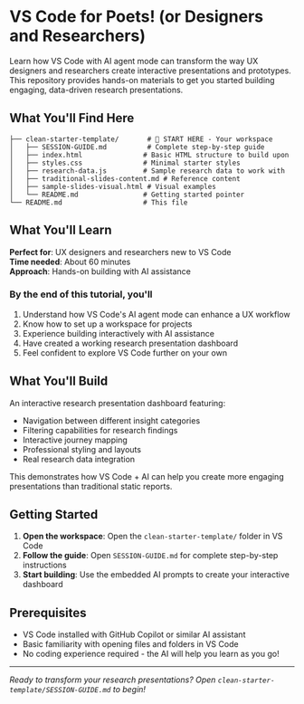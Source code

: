 # VS Code for Poets! (or Designers and Researchers)

Learn how VS Code with AI agent mode can transform the way UX designers and researchers create interactive presentations and prototypes. This repository provides hands-on materials to get you started building engaging, data-driven research presentations.

## What You'll Find Here

```
├── clean-starter-template/       # 🎯 START HERE - Your workspace
│   ├── SESSION-GUIDE.md          # Complete step-by-step guide
│   ├── index.html               # Basic HTML structure to build upon
│   ├── styles.css               # Minimal starter styles
│   ├── research-data.js         # Sample research data to work with
│   ├── traditional-slides-content.md # Reference content
│   ├── sample-slides-visual.html # Visual examples
│   └── README.md                # Getting started pointer
└── README.md                    # This file
```

## What You'll Learn

**Perfect for**: UX designers and researchers new to VS Code  
**Time needed**: About 60 minutes  
**Approach**: Hands-on building with AI assistance  

### By the end of this tutorial, you'll

1. Understand how VS Code's AI agent mode can enhance a UX workflow
2. Know how to set up a workspace for projects  
3. Experience building interactively with AI assistance
4. Have created a working research presentation dashboard
5. Feel confident to explore VS Code further on your own

## What You'll Build

An interactive research presentation dashboard featuring:

- Navigation between different insight categories
- Filtering capabilities for research findings  
- Interactive journey mapping
- Professional styling and layouts
- Real research data integration

This demonstrates how VS Code + AI can help you create more engaging presentations than traditional static reports.

## Getting Started

1. **Open the workspace**: Open the `clean-starter-template/` folder in VS Code
2. **Follow the guide**: Open `SESSION-GUIDE.md` for complete step-by-step instructions  
3. **Start building**: Use the embedded AI prompts to create your interactive dashboard

## Prerequisites

- VS Code installed with GitHub Copilot or similar AI assistant
- Basic familiarity with opening files and folders in VS Code
- No coding experience required - the AI will help you learn as you go!

---

*Ready to transform your research presentations? Open `clean-starter-template/SESSION-GUIDE.md` to begin!*